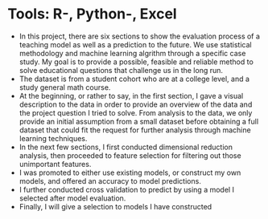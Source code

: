 # Tools: R-, Python-, Excel
* In this project, there are six sections to show the evaluation process of a teaching model as well as a prediction to the future. We use statistical methodology and machine learning algrithm through a specific case study. My goal is to provide a possible, feasible and reliable method to solve educational questions that challenge us in the long run.
* The dataset is from a student cohort who are at a college level, and a study general math course. 
* At the beginning, or rather to say, in the first section, I gave a visual description to the data in order to provide an overview of the data and the project question I tried to solve. From analysis to the data, we only provide an initial assumption from a small dataset before obtaining a full dataset that could fit the request for further analysis through machine learning techniques. 
* In the next few sections, I first conducted dimensional reduction analysis, then proceeded to feature selection for filtering out those unimportant features. 
* I was promoted to either use existing models, or construct my own models, and offered an accuracy to model predictions.
* I further conducted cross validation to predict by using a model I selected after model evaluation.
* Finally, I will give a selection to models I have constructed
